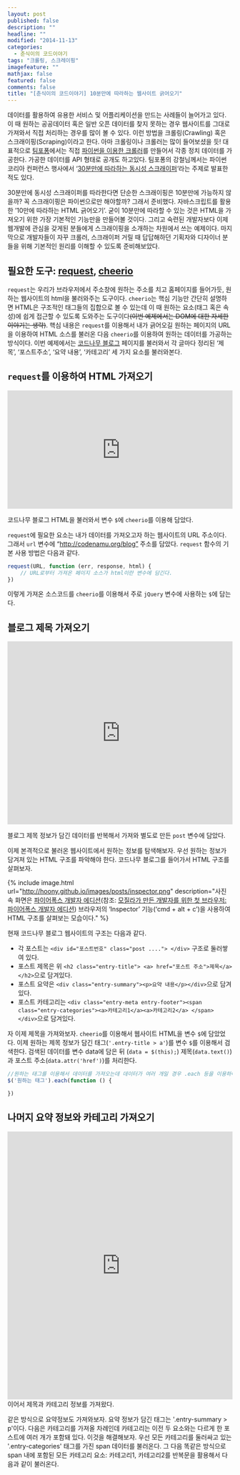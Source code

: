 ```yaml
---
layout: post
published: false
description: ""
headline: ""
modified: "2014-11-13"
categories: 
  - 춘식이의 코드이야기
tags: "크롤링, 스크레이핑"
imagefeature: ""
mathjax: false
featured: false
comments: false
title: "[춘식이의 코드이야기] 10분만에 따라하는 웹사이트 긁어오기"
---
```


데이터를 활용하여 유용한 서비스 및 어플리케이션을 만드는 사례들이 늘어가고 있다. 이 때 원하는 공공데이터 혹은 일반 오픈 데이터를 찾지 못하는 경우 웹사이트를 그대로 가져와서 직접 처리하는 경우를 많이 볼 수 있다. 이런 방법을 크롤링(Crawling) 혹은 스크래이핑(Scraping)이라고 한다. 아마 크롤링이나 크롤러는 많이 들어보셨을 듯! 대표적으로 [팀포퐁](http://popong.com/)에서는 직접 [파이썬을 이용한 크롤러](https://github.com/teampopong/crawlers)를 만들어서 각종 정치 데이터를 가공한다. 가공한 데이터를 API 형태로 공개도 하고있다. 팀포퐁의 강철님께서는 파이썬 코리아 컨퍼런스 행사에서 ‘[30분만에 따라하는 동시성 스크래이퍼](https://gist.github.com/cornchz/0ec0c3f5ca69bac2b625)‘라는 주제로 발표한 적도 있다.

30분만에 동시성 스크래이퍼를 따라한다면 단순한 스크래이핑은 10분만에 가능하지 않을까? 꼭 스크래이핑은 파이썬으로만 해야할까? 그래서 준비했다. 자바스크립트를 활용한 ’10만에 따라하는 HTML 긁어오기’. 굳이 10분만에 따라할 수 있는 것은 HTML을 가져오기 위한 가장 기본적인 기능만을 만들어볼 것이다. 그리고 숙련된 개발자보다 이제 웹개발에 관심을 갖게된 분들에게 스크래이핑을 소개하는 차원에서 쓰는 예제이다. 마지막으로 개발자들이 자꾸 크롤러, 스크래이퍼 거릴 때 답답해하던 기획자와 디자이너 분들을 위해 기본적인 원리를 이해할 수 있도록 준비해보았다.

## 필요한 도구: [request](https://github.com/request/request), [cheerio](https://github.com/cheeriojs/cheerio)
`request`는 우리가 브라우저에서 주소창에 원하는 주소를 치고 홈페이지를 들어가듯, 원하는 웹사이트의 html을 불러와주는 도구이다. `cheerio`는 핵심 기능만 간단히 설명하면 HTML은 구조적인 태그들의 집합으로 볼 수 있는데 이 때 원하는 요소(태그 혹은 속성)에 쉽게 접근할 수 있도록 도와주는 도구이다<del>(이번 예제에서는 DOM에 대한 자세한 이야기는 생략)</del>. 핵심 내용은 `request`를 이용해서 내가 긁어오길 원하는 페이지의 URL을 이용하여 HTML 소스를 불러온 다음 `cheerio`를 이용하여 원하는 데이터를 가공하는 방식이다. 이번 예제에서는 [코드나무 블로그](http://codenamu.org/blog) 페이지를 불러와서 각 글마다 정리된 ‘제목’, ‘포스트주소’, ‘요약 내용’, ‘카테고리’ 세 가지 요소를 불러와본다.

## `request`를 이용하여 HTML 가져오기

<iframe src="http://jsfiddle.net/thechunsik/tdz8ukdg/2/embedded/" allowfullscreen="allowfullscreen" frameborder="0" height="265" width="100%"></iframe>

코드나무 블로그 HTML을 불러와서 변수 `$`에 `cheerio`를 이용해 담았다.

`request`에 필요한 요소는 내가 데이터를 가져오고자 하는 웹사이트의 URL 주소이다. 그래서 `url` 변수에 “http://codenamu.org/blog” 주소를 담았다. `request` 함수의 기본 사용 방법은 다음과 같다.

```javascript
request(URL, function (err, response, html) {
    // URL로부터 가져온 페이지 소스가 html이란 변수에 담긴다.
})
```
이렇게 가져온 소스코드를 `cheerio`를 이용해서 주로 `jQuery` 변수에 사용하는 `$`에 담는다.

## 블로그 제목 가져오기

<iframe src="http://jsfiddle.net/thechunsik/tdz8ukdg/5/embedded/" allowfullscreen="allowfullscreen" frameborder="0" height="410" width="100%"></iframe>

블로그 제목 정보가 담긴 데이터를 반복해서 가져와 별도로 만든 `post` 변수에 담았다.

이제 본격적으로 불러온 웹사이트에서 원하는 정보를 탐색해보자. 우선 원하는 정보가 담겨져 있는 HTML 구조를 파악해야 한다. 코드나무 블로그를 들어가서 HTML 구조를 살펴보자.

{% include image.html url="http://hoony.github.io/images/posts/inspector.png" description="사진 속 화면은 [파이어폭스 개발자 에디션](http://www.mozilla.org/firefox/developer/)(참조: [모질라가 만든 개발자를 위한 첫 브라우저: 파이어폭스 개발자 에디션](http://hacks.mozilla.or.kr/2014/11/mozilla-introduces-the-first-browser-built-for-developers-firefox-developer-edition/)) 브라우저의 ‘Inspector’ 기능(‘cmd + alt + c’)을 사용하여 HTML 구조를 살펴보는 모습이다." %}

현재 코드나무 블로그 웹사이트의 구조는 다음과 같다.

- 각 포스트는 `<div id="포스트번호" class="post ...."> </div>` 구조로 둘러쌓여 있다.
- 포스트 제목은 위 `<h2 class="entry-title"> <a> href="포스트 주소">제목</a></h2>`으로 담겨있다.
- 포스트 요약은 `<div class="entry-summary"><p>요약 내용</p></div>`으로 담겨 있다.
- 포스트 카테고리는 `<div class="entry-meta entry-footer"><span class="entry-categories"><a>카테고리1</a><a>카테고리2</a> </span> </div>`으로 담겨있다. 

자 이제 제목을 가져와보자. `cheerio`를 이용해서 웹사이트 HTML을 변수 `$`에 담았었다. 이제 원하는 제목 정보가 담긴 태그(`'.entry-title > a'`)를 변수 `$`를 이용해서 검색한다. 검색된 데이터를 변수 data에 담은 뒤 (`data = $(this);`) 제목(`data.text()`)과 포스트 주소(`data.attr('href')`)를 처리한다.

```javascript
//원하는 태그를 이용해서 데이터를 가져오는데 데이터가 여러 개일 경우 .each 등을 이용하여 반복해서 가져오게 된다.
$('원하는 태그').each(function () {

})
```

## 나머지 요약 정보와 카테고리 가져오기

<iframe src="http://jsfiddle.net/thechunsik/tdz8ukdg/4/embedded/" allowfullscreen="allowfullscreen" frameborder="0" height="600" width="100%"></iframe>
이어서 제목과 카테고리 정보를 가져왔다.

같은 방식으로 요약정보도 가져와보자. 요약 정보가 담긴 태그는 '.entry-summary > p'이다. 다음은 카테고리를 가져올 차례인데 카테고리는 이전 두 요소와는 다르게 한 포스트에 여러 개가 포함돼 있다. 이것을 해결해보자. 우선 모든 카테고리를 둘러싸고 있는 '.entry-categories' 태그를 가진 span 데이터를 불러온다. 그 다음 똑같은 방식으로 span 내에 포함된 모든 카테고리 요소: 카테고리1, 카테고리2를 반복문을 활용해서 다음과 같이 불러온다.




